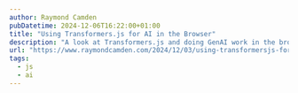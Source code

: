```yaml
---
author: Raymond Camden
pubDatetime: 2024-12-06T16:22:00+01:00
title: "Using Transformers.js for AI in the Browser"
description: "A look at Transformers.js and doing GenAI work in the browser."
url: "https://www.raymondcamden.com/2024/12/03/using-transformersjs-for-ai-in-the-browser"
tags:
  - js
  - ai
---
```

